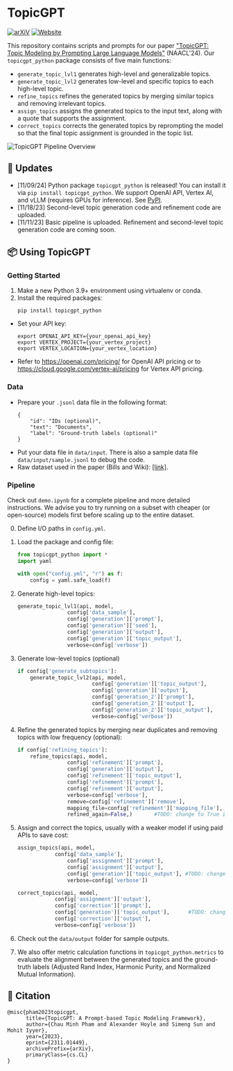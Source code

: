# TopicGPT
[![arXiV](https://img.shields.io/badge/arxiv-link-red)](https://arxiv.org/abs/2311.01449) [![Website](https://img.shields.io/badge/website-link-purple)](https://chtmp223.github.io/topicGPT) 

This repository contains scripts and prompts for our paper ["TopicGPT: Topic Modeling by Prompting Large Language Models"](https://arxiv.org/abs/2311.01449) (NAACL'24). Our `topicgpt_python` package consists of five main functions: 
- `generate_topic_lvl1` generates high-level and generalizable topics. 
- `generate_topic_lvl2` generates low-level and specific topics to each high-level topic.
- `refine_topics` refines the generated topics by merging similar topics and removing irrelevant topics.
- `assign_topics` assigns the generated topics to the input text, along with a quote that supports the assignment.
- `correct_topics` corrects the generated topics by reprompting the model so that the final topic assignment is grounded in the topic list. 

![TopicGPT Pipeline Overview](assets/img/pipeline.png)

## 📣 Updates
- [11/09/24] Python package `topicgpt_python` is released! You can install it via `pip install topicgpt_python`. We support OpenAI API, Vertex AI, and vLLM (requires GPUs for inference). See [PyPI](https://pypi.org/project/topicgpt-python/).
- [11/18/23] Second-level topic generation code and refinement code are uploaded.
- [11/11/23] Basic pipeline is uploaded. Refinement and second-level topic generation code are coming soon.

## 📦 Using TopicGPT
### Getting Started
1. Make a new Python 3.9+ environment using virtualenv or conda. 
2. Install the required packages:
    ```
    pip install topicgpt_python
    ```
- Set your API key:
    ```
    export OPENAI_API_KEY={your_openai_api_key}
    export VERTEX_PROJECT={your_vertex_project}
    export VERTEX_LOCATION={your_vertex_location}
    ```
- Refer to https://openai.com/pricing/ for OpenAI API pricing or to https://cloud.google.com/vertex-ai/pricing for Vertex API pricing. 

### Data
- Prepare your `.jsonl` data file in the following format:
    ```shell
    {
        "id": "IDs (optional)",
        "text": "Documents",
        "label": "Ground-truth labels (optional)"
    }
    ```
- Put your data file in `data/input`. There is also a sample data file `data/input/sample.jsonl` to debug the code.
- Raw dataset used in the paper (Bills and Wiki): [[link]](https://drive.google.com/drive/folders/1rCTR5ZQQ7bZQoewFA8eqV6glP6zhY31e?usp=sharing). 

### Pipeline
Check out `demo.ipynb` for a complete pipeline and more detailed instructions. We advise you to try running on a subset with cheaper (or open-source) models first before scaling up to the entire dataset. 

0. Define I/O paths in `config.yml`. 
1. Load the package and config file:
    ```python
    from topicgpt_python import *
    import yaml

    with open("config.yml", "r") as f:
        config = yaml.safe_load(f)
    ```
2. Generate high-level topics:
    ```python
    generate_topic_lvl1(api, model, 
                    config['data_sample'], 
                    config['generation']['prompt'], 
                    config['generation']['seed'], 
                    config['generation']['output'], 
                    config['generation']['topic_output'], 
                    verbose=config['verbose'])
    ```
3. Generate low-level topics (optional)
    ```python
    if config['generate_subtopics']: 
        generate_topic_lvl2(api, model, 
                            config['generation']['topic_output'],
                            config['generation']['output'],
                            config['generation_2']['prompt'],
                            config['generation_2']['output'],
                            config['generation_2']['topic_output'],
                            verbose=config['verbose'])
    ```                  
4. Refine the generated topics by merging near duplicates and removing topics with low frequency (optional):
    ```python
    if config['refining_topics']: 
        refine_topics(api, model, 
                    config['refinement']['prompt'],
                    config['generation']['output'], 
                    config['refinement']['topic_output'],
                    config['refinement']['prompt'],
                    config['refinement']['output'],
                    verbose=config['verbose'],
                    remove=config['refinement']['remove'], 
                    mapping_file=config['refinement']['mapping_file'],
                    refined_again=False,)       #TODO: change to True if you want to refine the topics again
    ```
5. Assign and correct the topics, usually with a weaker model if using paid APIs to save cost:
    ```python
    assign_topics(api, model, 
                config['data_sample'],
                    config['assignment']['prompt'],
                    config['assignment']['output'],
                    config['generation']['topic_output'], #TODO: change to generation_2 if you have subtopics, or config['refinement']['topic_output'] if you refined topics
                    verbose=config['verbose'])

    correct_topics(api, model, 
                config['assignment']['output'],
                config['correction']['prompt'],
                config['generation']['topic_output'],      #TODO: change to generation_2 if you have subtopics, or config['refinement']['topic_output'] if you refined topics
                config['correction']['output'],
                verbose=config['verbose'])
    ```

6. Check out the `data/output` folder for sample outputs.
7. We also offer metric calculation functions in `topicgpt_python.metrics` to evaluate the alignment between the generated topics and the ground-truth labels (Adjusted Rand Index, Harmonic Purity, and Normalized Mutual Information).


## 📜 Citation
```
@misc{pham2023topicgpt,
      title={TopicGPT: A Prompt-based Topic Modeling Framework}, 
      author={Chau Minh Pham and Alexander Hoyle and Simeng Sun and Mohit Iyyer},
      year={2023},
      eprint={2311.01449},
      archivePrefix={arXiv},
      primaryClass={cs.CL}
}
```